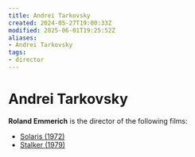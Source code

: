 ```yaml
---
title: Andrei Tarkovsky
created: 2024-05-27T19:00:33Z
modified: 2025-06-01T19:25:52Z
aliases:
- Andrei Tarkovsky
tags:
- director
---
```


# Andrei Tarkovsky

**Roland Emmerich** is the director of the following films:
- [Solaris (1972)](solaris.md)
- [Stalker (1979)](stalker.md)
